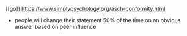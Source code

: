 [[go]] https://www.simplypsychology.org/asch-conformity.html
-	people will change their statement 50% of the time on an obvious answer based on peer influence